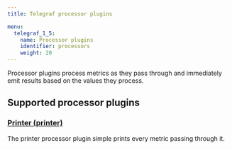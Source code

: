 ```yaml
---
title: Telegraf processor plugins

menu:
  telegraf_1_5:
    name: Processor plugins
    identifier: processors
    weight: 20
---
```


Processor plugins process metrics as they pass through and immediately emit results based on the values they process.

## Supported processor plugins

### [Printer (printer)](https://github.com/influxdata/telegraf/tree/release-1.4/plugins/processors/printer)

The printer processor plugin simple prints every metric passing through it.
